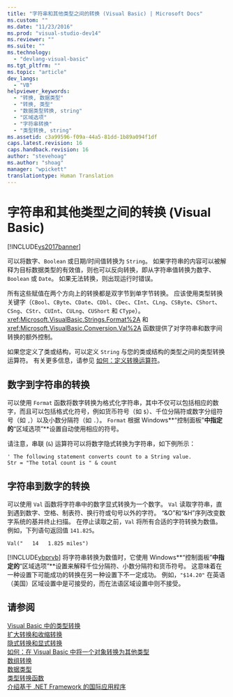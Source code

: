 ```yaml
---
title: "字符串和其他类型之间的转换 (Visual Basic) | Microsoft Docs"
ms.custom: ""
ms.date: "11/23/2016"
ms.prod: "visual-studio-dev14"
ms.reviewer: ""
ms.suite: ""
ms.technology: 
  - "devlang-visual-basic"
ms.tgt_pltfrm: ""
ms.topic: "article"
dev_langs: 
  - "VB"
helpviewer_keywords: 
  - "转换, 数据类型"
  - "转换, 类型"
  - "数据类型转换, string"
  - "区域选项"
  - "字符串转换"
  - "类型转换, string"
ms.assetid: c3a99596-f09a-44a5-81dd-1b89a094f1df
caps.latest.revision: 16
caps.handback.revision: 16
author: "stevehoag"
ms.author: "shoag"
manager: "wpickett"
translationtype: Human Translation
---
```

# 字符串和其他类型之间的转换 (Visual Basic)
[!INCLUDE[vs2017banner](../../../../csharp/includes/vs2017banner.md)]

可以将数字、`Boolean` 或日期\/时间值转换为 `String`。  如果字符串的内容可以被解释为目标数据类型的有效值，则也可以反向转换，即从字符串值转换为数字、`Boolean` 或 `Date`。  如果无法转换，则出现运行时错误。  
  
 所有这些赋值在两个方向上的转换都是双字节到单字节转换。  应该使用类型转换关键字（`CBool`、`CByte`、`CDate`、`CDbl`、`CDec`、`CInt`、`CLng`、`CSByte`、`CShort`、`CSng`、`CStr`、`CUInt`、`CULng`、`CUShort` 和 `CType`）。  <xref:Microsoft.VisualBasic.Strings.Format%2A> 和 <xref:Microsoft.VisualBasic.Conversion.Val%2A> 函数提供了对字符串和数字间转换的额外控制。  
  
 如果您定义了类或结构，可以定义 `String` 与您的类或结构的类型之间的类型转换运算符。  有关更多信息，请参见 [如何：定义转换运算符](../../../../visual-basic/programming-guide/language-features/procedures/how-to-define-a-conversion-operator.md)。  
  
## 数字到字符串的转换  
 可以使用 `Format` 函数将数字转换为格式化字符串，其中不仅可以包括相应的数字，而且可以包括格式化符号，例如货币符号（如 `$`）、千位分隔符或数字分组符号（如 `,`）以及小数分隔符（如 `.`）。  `Format` 根据 Windows**“控制面板”**中指定的**“区域选项”**设置自动使用相应的符号。  
  
 请注意，串联 \(`&`\) 运算符可以将数字隐式转换为字符串，如下例所示：  
  
```  
' The following statement converts count to a String value.  
Str = "The total count is " & count  
```  
  
## 字符串到数字的转换  
 可以使用 `Val` 函数将字符串中的数字显式转换为一个数字。  `Val` 读取字符串，直到遇到数字、空格、制表符、换行符或句号以外的字符。  “&O”和“&H”序列改变数字系统的基并终止扫描。  在停止读取之前，`Val` 将所有合适的字符转换为数值。  例如，下列语句返回值 `141.825`。  
  
 `Val("   14   1.825 miles")`  
  
 [!INCLUDE[vbprvb](../../../../csharp/programming-guide/concepts/linq/includes/vbprvb_md.md)] 将字符串转换为数值时，它使用 Windows**“控制面板”**中指定的**“区域选项”**设置来解释千位分隔符、小数分隔符和货币符号。  这意味着在一种设置下可能成功的转换在另一种设置下不一定成功。  例如，`"$14.20"` 在英语（美国）区域设置中是可接受的，而在法语区域设置中则不接受。  
  
## 请参阅  
 [Visual Basic 中的类型转换](../../../../visual-basic/programming-guide/language-features/data-types/type-conversions.md)   
 [扩大转换和收缩转换](../../../../visual-basic/programming-guide/language-features/data-types/widening-and-narrowing-conversions.md)   
 [隐式转换和显式转换](../../../../visual-basic/programming-guide/language-features/data-types/implicit-and-explicit-conversions.md)   
 [如何：在 Visual Basic 中将一个对象转换为其他类型](../../../../visual-basic/programming-guide/language-features/data-types/how-to-convert-an-object-to-another-type.md)   
 [数组转换](../../../../visual-basic/programming-guide/language-features/data-types/array-conversions.md)   
 [数据类型](../../../../visual-basic/language-reference/data-types/data-type-summary.md)   
 [类型转换函数](../../../../visual-basic/language-reference/functions/type-conversion-functions.md)   
 [介绍基于 .NET Framework 的国际应用程序](/visual-studio/ide/introduction-to-international-applications-based-on-the-dotnet-framework)